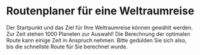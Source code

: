 # Routenplaner für eine Weltraumreise
Der Startpunkt und das Ziel für Ihre Weltraumreise können gewählt werden.
Zur Zeit stehen 1000 Planeten zur Auswahl!
Die Berechnung der optimalen Route kann einige Zeit in Anspruch nehmen.
Bitte gedulden Sie sich also, bis die schnellste Route für Sie berechnet wurde.